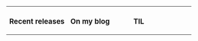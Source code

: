 <table><tr><td valign="top" width="33%">

### Recent releases

</td><td valign="top" width="34%">

### On my blog

</td><td valign="top" width="33%">

### TIL

</td></tr></table>
